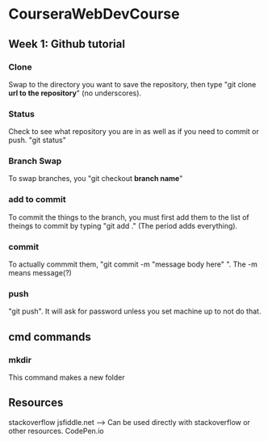 # CourseraWebDevCourse
## Week 1: Github tutorial
### Clone
Swap to the directory you want to save the repository, then type "git clone __url to the repository__" (no underscores).
### Status
Check to see what repository you are in as well as if you need to commit or push. "git status"
### Branch Swap
To swap branches, you "git checkout __branch name__"
### add to commit
To commit the things to the branch, you must first add them to the list of theings to commit by typing "git add ." (The period adds everything).
### commit
To actually commmit them, "git commit -m "message body here" ".
The -m means message(?)
### push
"git push". It will ask for password unless you set machine up to not do that.


## cmd commands
### mkdir
This command makes a new folder

## Resources
stackoverflow
jsfiddle.net --> Can be used directly with stackoverflow or other resources.
CodePen.io
